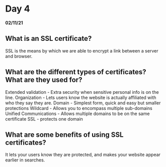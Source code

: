 # Day 4
__02/11/21__

## What is an SSL certificate?

SSL is the means by which we are able to encrypt a link between a server and browser.

## What are the different types of certificates? What are they used for?

Extended validation - Extra security when sensitive personal info is on the line.
Organization - Lets users know the website is actually affiliated with who they say they are.
Domain - Simplest form, quick and easy but smaller protections
Wildcard - Allows you to encompass multiple sub-domains
Unified Communications - Allows multiple domains to be on the same certificate
SSL - protects one domain

## What are some benefits of using SSL certificates?

It lets your users know they are protected, and makes your website appear earlier in searches.